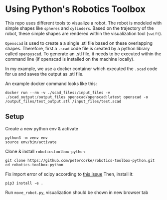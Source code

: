 # Using Python's Robotics Toolbox

This repo uses different tools to visualize a robot. The robot is modeled with simple shapes like `spheres` and `cylinders`.
Based on the trajectory of the robot, these simple shapes are rendered within the visualization tool (`swift`).

`Openscad` is used to create a a single .stl file based on these overlapping shapes.
Therefore, first a `.scad` code file is created by a python library called `openpyscad`.
To generate an .stl file, it needs to be executed within the command line (if openscad is installed on the machine locally).

In my example, we use a docker container which executed the `.scad` code for us and saves the output as .stl file.

An example docker command looks like this:

```
docker run --rm -v ./scad_files:/input_files -v ./scad_output:/output_files openscad/openscad:latest openscad -o /output_files/test_output.stl /input_files/test.scad
```

## Setup

Create a new python env & activate

```
python3 -m venv env
source env/bin/activate
```

Clone & install `roboticstoolbox-python`

```
git clone https://github.com/petercorke/robotics-toolbox-python.git
cd robotics-toolbox-python
```

Fix import error of scipy according to [this issue](https://github.com/petercorke/robotics-toolbox-python/issues/412)
Then, install it:

```
pip3 install -e .
```

Run `move_robot.py`, visualization should be shown in new browser tab
